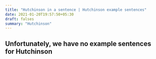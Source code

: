 ```yaml
---
title: "Hutchinson in a sentence | Hutchinson example sentences"
date: 2021-01-20T19:57:50+05:30
draft: falses
summary: "Hutchinson"
---
```

## Unfortunately, we have no example sentences for Hutchinson                 
